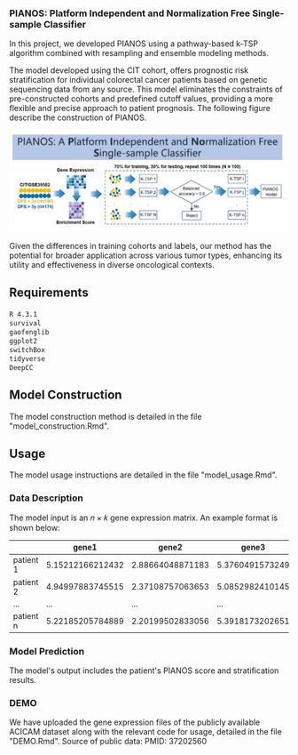 ### PIANOS: Platform Independent and Normalization Free Single-sample Classifier

In this project, we developed PIANOS using a pathway-based k-TSP algorithm combined with resampling and ensemble modeling methods.

The model developed using the CIT cohort, offers prognostic risk stratification for individual colorectal cancer patients based on genetic sequencing data from any source. This model eliminates the constraints of pre-constructed cohorts and predefined cutoff values, providing a more flexible and precise approach to patient prognosis. The following figure describe the construction of PIANOS.

![image](https://github.com/LidocaineQ/PIANOS/blob/master/PIANOS.jpg)

Given the differences in training cohorts and labels, our method has the potential for broader application across various tumor types, enhancing its utility and effectiveness in diverse oncological contexts.

## Requirements

```
R 4.3.1
survival
gaofenglib
ggplot2
switchBox
tidyverse
DeepCC
```


## Model Construction
The model construction method is detailed in the file "model_construction.Rmd".

## Usage
The model usage instructions are detailed in the file "model_usage.Rmd".

### Data Description
The model input is an 𝑛 × 𝑘 gene expression matrix. An example format is shown below:
  
|  | gene1 | gene2 | gene3 | ... | gene |
| --- | --- | --- | --- | --- | --- |
| patient 1 | 5.15212166212432 | 2.88664048871183 | 5.3760491573249 | ... | 6.4355759773902 |
| patient 2 | 4.94997883745515 | 2.37108757063653 | 5.0852982410145 | ... | 6.6052447056984 |
| ... | ... | ... | ... | ... | ... |
| patient n | 5.22185205784889 | 2.20199502833056 | 5.3918173202651 | ... | 6.9666661456165 |
  
### Model Prediction
The model's output includes the patient's PIANOS score and stratification results.


### DEMO
We have uploaded the gene expression files of the publicly available ACICAM dataset along with the relevant code for usage, detailed in the file "DEMO.Rmd".
Source of public data: PMID: 37202560
